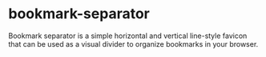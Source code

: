 # bookmark-separator
Bookmark separator is a simple horizontal and vertical line-style favicon that can be used as a visual divider to organize bookmarks in your browser.
